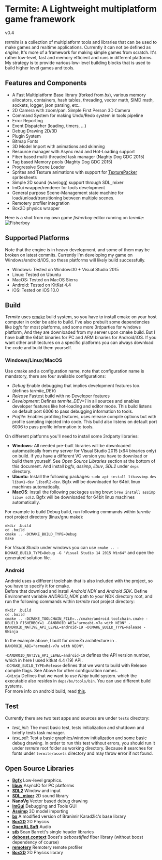 # Termite: A Lightweight multiplatform game framework
v0.4

_termite_ is a collection of multiplatform tools and libraries that can be used to make games and realtime applications. Currently it can not be defined as _engine_, It's more of a framework for making simple games from scratch. It's rather low-level, fast and memory efficient and runs in different platforms.  
My strategy is to provide various low-level building blocks that is used to build higher level games and tools.  

## Features and Components
- A Fast Multiplatform Base library (forked from _bx_), various memory allocators, containers, hash tables, threading, vector math, SIMD math, sockets, logger, json parsing, etc..
- 2D Camera with zoom/pan. Simple First Person 3D Camera
- Command System for making Undo/Redo system in tools pipeline
- Error Reporting
- Event Dispatcher (loading, timers, ...)
- Debug Drawing 2D/3D
- Plugin System
- Bitmap Fonts
- 3D Model Import with animations and skinning
- Resource manager with Async read and Hot-Loading support
- Fiber based multi-threaded task manager (Naghty Dog GDC 2015)
- Tag based Memory pools (Naghty Dog GDC 2015)
- Progressive Scene Loader
- Sprites and Texture animations with support for [TexturePacker](https://www.codeandweb.com/texturepacker) spritesheets
- Simple 2D sound (wav/ogg) support through SDL_mixer
- ImGui wrapper/renderer for tools development
- General purpose Scene-Management state machine for load/unload/transitioning between multiple scenes.
- Remotery profiler integration
- Box2D physics wrapper

Here is a shot from my own game _fisherboy_ editor running on _termite_:  
![Fisherboy](https://raw.githubusercontent.com/septag/termite/master/wiki/img/fisherboy.jpg)


## Supported Platforms
Note that the engine is in heavy development, and some of them may be broken on latest commits. Currently I'm developing my game on Windows/android/iOS, so these platforms will likely build successfully.  

- Windows: Tested on Windows10 + Visual Studio 2015
- Linux: Tested on Ubuntu
- MacOS: Tested on MacOS Sierra
- Android: Tested on KitKat 4.4
- iOS: Tested on iOS 10.0

## Build
_Termite_ uses [cmake](https://cmake.org) build system, so you have to install cmake on your host computer in order be able to build. 
I've also prebuilt some dependencies like _bgfx_ for most platforms, and some more 3rdparties for windows platform, And they are downloaded from my server upon cmake build. But I have built the 64bit binaries for PC and ARM binaries for Android/iOS. If you want other architectures on a specific platforms you can always download the code and build them yourself.

### Windows/Linux/MacOS
Use cmake and a configuration name, note that configuration name is mandatory, there are four available configurations:

- _Debug_ Enable debugging that implies development features too. (defines *termite_DEV*)
- _Release_ Fastest build with no Developer features
- _Development_: Defines *termite_DEV=1*  in all sources and enables developer features like hot-loading and editor mode. This build listens on default port 6006 to pass debugging information to tools.
- _Profile_: Enables profiling features, uses release compile options but with profile sampling injected into code. This build also listens on default port 6006 to pass profile information to tools.

On different platforms you'll need to install some 3rdparty libraries:

- **Windows**: All needed pre-built libraries will be downloaded automcatically from my server for Visual Studio 2015 (x64 binaries only) on build. If you have a different VC version you have to download or build them yourself. See _Open Source Libraries_ section at the bottom of this document. And install *bgfx*, *assimp*, *libuv*, *SDL2* under ```deps``` directory.
- **Ubuntu**: Install the following packages: ```sudo apt install libassimp-dev libuv1-dev libsdl2-dev```. Bgfx will be downloaded for 64bit linux machines automatically.
- **MacOS**: Install the following packages using brew: ```brew install assimp libuv sdl2```. Bgfx will be downloaded for 64bit linux machines automatically.

For example to build Debug build, run following commands within _termite_ root project directory (linux/gnu make): 

```
mkdir .build  
cd .build  
cmake .. -DCMAKE_BUILD_TYPE=Debug  
make  
```

For _Visual Studio_ under windows you can use ```cmake .. -DCMAKE_BUILD_TYPE=Debug -G "Visual Studio 14 2015 Win64"``` and open the generated solution file.

### Android
Android uses a different toolchain that is also included with the project, so you have to specify it for cmake.  
Before that download and install _Android NDK_ and _Android SDK_. Define Environment variable *ANDROID_NDK* path to your NDK directory root, and run the following commands within _termite_ root project directory:  

```
mkdir .build  
cd .build  
cmake .. -DCMAKE_TOOLCHAIN_FILE=../cmake/android.toolchain.cmake -DBUILD_FISHERBOY=1 -DANDROID_ABI="armeabi-v7a with NEON" -DANDROID_NATIVE_API_LEVEL=android-19 -DCMAKE_BUILD_TYPE=Release -GNinja
```

In the example above, I built for _armv7a_ architecture in ```-DANDROID_ABI="armeabi-v7a with NEON"```.  

```-DANDROID_NATIVE_API_LEVEL=android-19``` defines the API version number, which in here I used kitkat 4.4 (19) API.  
```-DCMAKE_BUILD_TYPE=Release``` defines that we want to build with Release compile flags. See Above for other configuration names.  
```-GNinja``` Defines that we want to use _Ninja_ build system. which the executable also resides in ```deps/bx/tools/bin```. You can use different build systems.  
For more info on android build, read [this](https://github.com/taka-no-me/android-cmake).

## Test
Currently there are two test apps and sources are under ```tests``` directory:

- *test_init*: The most basic test, tests initialization and shutdown and briefly tests task manager.
- *test_sdl*: Test a basic graphics/window initialization and some basic debug drawing. In order to run this test without errors, you should run it under _termite_ root folder as working directory. Because it searches for fonts under ```termite/assets``` directory and may throw error if not found.

## Open Source Libraries
- [__Bgfx__](https://github.com/bkaradzic/bgfx) Low-level graphics.
- [__libuv__](https://github.com/libuv/libuv) AsyncIO for PC platforms
- [__SDL2__](https://www.libsdl.org) Window and input
- [__SDL_mixer__](https://www.libsdl.org/projects/SDL_mixer/) 2D sound library
- [__NanoVg__](https://github.com/memononen/nanovg) Vector based debug drawing
- [__ImGui__](https://github.com/ocornut/imgui) Debugging and Tools GUI
- [__Assimp__](http://www.assimp.org/) 3D model importing
- [__bx__](https://github.com/bkaradzic/bx) A modified version of Branimir Karadžić's base library
- [__Box2D__](http://box2d.org) 2D Physics
- [__OpenAL Soft__](http://kcat.strangesoft.net/openal.html) Audio
- [__stb__](https://github.com/nothings/stb) Sean Barrett's single header libraries 
- [__deboost.context__](https://github.com/septag/deboost.context) Boost's _deboostified_ fiber library (without boost dependency of course)
- [__remotery__](https://github.com/Celtoys/Remotery) Remotery remote profiler
- [__Box2D__](http://box2d.org/) 2D Physics library
